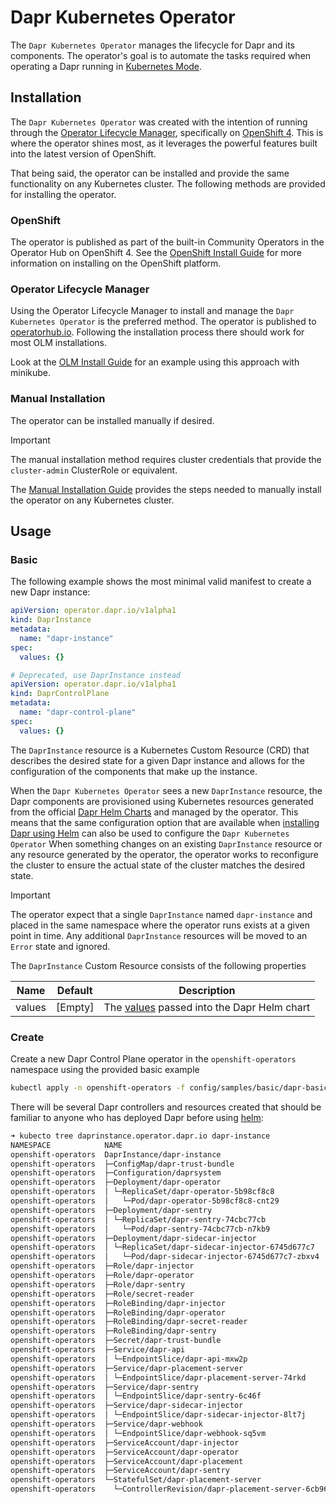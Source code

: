 # Dapr Kubernetes Operator

The `Dapr Kubernetes Operator` manages the lifecycle for Dapr and its components. 
The operator's goal is to automate the tasks required when operating a Dapr running in [Kubernetes Mode](https://docs.dapr.io/operations/hosting/kubernetes/).

## Installation

The `Dapr Kubernetes Operator` was created with the intention of running through the [Operator Lifecycle Manager][olm_home], 
specifically on [OpenShift 4][openshift_home]. This is where the operator shines most, as it leverages the powerful 
features built into the latest version of OpenShift.

That being said, the operator can be installed and provide the same functionality on any Kubernetes cluster. The 
following methods are provided for installing the operator.

### OpenShift

The operator is published as part of the built-in Community Operators in the Operator Hub on OpenShift 4. See the 
[OpenShift Install Guide][install_openshift] for more information on installing on the OpenShift platform.

### Operator Lifecycle Manager

Using the Operator Lifecycle Manager to install and manage the `Dapr Kubernetes Operator` is the preferred method. The operator 
is published to [operatorhub.io][operatorhub_link]. Following the installation process there should work for most OLM 
installations.

Look at the [OLM Install Guide][install_olm] for an example using this approach with minikube. 

### Manual Installation

The operator can be installed manually if desired.

> [!IMPORTANT]
> The manual installation method requires cluster credentials that provide the `cluster-admin` ClusterRole or equivalent.

The [Manual Installation Guide][install_manual] provides the steps needed to manually install the operator on any 
Kubernetes cluster.

## Usage

### Basic

The following example shows the most minimal valid manifest to create a new Dapr instance:

```yaml
apiVersion: operator.dapr.io/v1alpha1
kind: DaprInstance
metadata:
  name: "dapr-instance"
spec:
  values: {}
```

```yaml
# Deprecated, use DaprInstance instead
apiVersion: operator.dapr.io/v1alpha1
kind: DaprControlPlane
metadata:
  name: "dapr-control-plane"
spec:
  values: {}
```

The `DaprInstance` resource is a Kubernetes Custom Resource (CRD) that describes the desired state for a given Dapr instance and allows for the configuration of the components that make up the instance.

When the `Dapr Kubernetes Operator` sees a new `DaprInstance` resource, the Dapr components are provisioned using Kubernetes resources generated from the official [Dapr Helm Charts](https://github.com/dapr/helm-charts) and managed by the operator.
This means that the same configuration option that are available when [installing Dapr using Helm](https://docs.dapr.io/operations/hosting/kubernetes/kubernetes-deploy/#install-with-helm-advanced) can also be used to configure the `Dapr Kubernetes Operator`
When something changes on an existing `DaprInstance` resource or any resource generated by the operator, the operator works to reconfigure the cluster to ensure the actual state of the cluster matches the desired state.

> [!IMPORTANT]
> The operator expect that a single `DaprInstance` named `dapr-instance` and placed in the same namespace where the operator runs exists at a given point in time.
> Any additional `DaprInstance` resources will be moved to an `Error` state and ignored.

The `DaprInstance` Custom Resource consists of the following properties

| Name   | Default | Description                                                      |
|--------|---------|------------------------------------------------------------------|
| values | [Empty] | The [values][helm_configuration] passed into the Dapr Helm chart |

[install_manual]:./docs/install/manual.md
[install_olm]:./docs/install/olm.md
[install_openshift]:./docs/install/openshift.md
[olm_home]:https://github.com/operator-framework/operator-lifecycle-manager
[openshift_home]:https://try.openshift.com
[operatorhub_link]:https://operatorhub.io/operator/dapr-kubernetes-operator
[helm_configuration]:https://github.com/dapr/dapr/blob/master/charts/dapr/README.md#configuration

### Create

Create a new Dapr Control Plane operator in the `openshift-operators` namespace using the provided basic example

```bash
kubectl apply -n openshift-operators -f config/samples/basic/dapr-basic.yaml
```

There will be several Dapr controllers and resources created that should be familiar to anyone who has deployed Dapr before using [helm](https://docs.dapr.io/operations/hosting/kubernetes/kubernetes-deploy/#install-with-helm-advanced):

```bash
➜ kubecto tree daprinstance.operator.dapr.io dapr-instance
NAMESPACE            NAME                                                     READY  REASON  AGE
openshift-operators  DaprInstance/dapr-instance                               True   Ready   72s
openshift-operators  ├─ConfigMap/dapr-trust-bundle                            -              68s
openshift-operators  ├─Configuration/daprsystem                               -              68s
openshift-operators  ├─Deployment/dapr-operator                               -              68s
openshift-operators  │ └─ReplicaSet/dapr-operator-5b98cf8c8                   -              68s
openshift-operators  │   └─Pod/dapr-operator-5b98cf8c8-cnt29                  True           67s
openshift-operators  ├─Deployment/dapr-sentry                                 -              68s
openshift-operators  │ └─ReplicaSet/dapr-sentry-74cbc77cb                     -              68s
openshift-operators  │   └─Pod/dapr-sentry-74cbc77cb-n7kb9                    True           67s
openshift-operators  ├─Deployment/dapr-sidecar-injector                       -              68s
openshift-operators  │ └─ReplicaSet/dapr-sidecar-injector-6745d677c7          -              68s
openshift-operators  │   └─Pod/dapr-sidecar-injector-6745d677c7-zbxv4         True           67s
openshift-operators  ├─Role/dapr-injector                                     -              67s
openshift-operators  ├─Role/dapr-operator                                     -              67s
openshift-operators  ├─Role/dapr-sentry                                       -              67s
openshift-operators  ├─Role/secret-reader                                     -              67s
openshift-operators  ├─RoleBinding/dapr-injector                              -              67s
openshift-operators  ├─RoleBinding/dapr-operator                              -              67s
openshift-operators  ├─RoleBinding/dapr-secret-reader                         -              67s
openshift-operators  ├─RoleBinding/dapr-sentry                                -              67s
openshift-operators  ├─Secret/dapr-trust-bundle                               -              67s
openshift-operators  ├─Service/dapr-api                                       -              67s
openshift-operators  │ └─EndpointSlice/dapr-api-mxw2p                         -              67s
openshift-operators  ├─Service/dapr-placement-server                          -              67s
openshift-operators  │ └─EndpointSlice/dapr-placement-server-74rkd            -              67s
openshift-operators  ├─Service/dapr-sentry                                    -              67s
openshift-operators  │ └─EndpointSlice/dapr-sentry-6c46f                      -              67s
openshift-operators  ├─Service/dapr-sidecar-injector                          -              67s
openshift-operators  │ └─EndpointSlice/dapr-sidecar-injector-8lt7j            -              67s
openshift-operators  ├─Service/dapr-webhook                                   -              67s
openshift-operators  │ └─EndpointSlice/dapr-webhook-sq5vm                     -              67s
openshift-operators  ├─ServiceAccount/dapr-injector                           -              67s
openshift-operators  ├─ServiceAccount/dapr-operator                           -              67s
openshift-operators  ├─ServiceAccount/dapr-placement                          -              67s
openshift-operators  ├─ServiceAccount/dapr-sentry                             -              67s
openshift-operators  └─StatefulSet/dapr-placement-server                      -              67s
openshift-operators    └─ControllerRevision/dapr-placement-server-6cb96b4b85  -              67s
```
